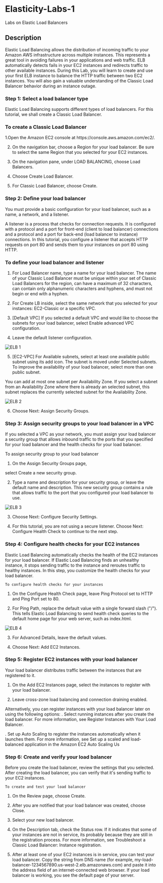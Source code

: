 # Elasticity-Labs-1
Labs on Elastic Load Balancers

## Description
<P> Elastic Load Balancing allows the distribution of incoming traffic to your Amazon AWS infrastructure across multiple instances. This represents a great tool in avoiding failures in your applications and web traffic. ELB automatically detects fails in your EC2 instances and redirects traffic to other available instances. During this Lab, you will learn to create and use your first ELB instance to balance the HTTP traffic between two EC2 instances. You will also gain a valuable understanding of the Classic Load Balancer behavior during an instance outage.

### Step 1: Select a load balancer type

<P> Elastic Load Balancing supports different types of load balancers. For this tutorial, we shall create a Classic Load Balancer.</p>

### To create a Classic Load Balancer

<P>  1.Open the Amazon EC2 console at https://console.aws.amazon.com/ec2/.

2. On the navigation bar, choose a Region for your load balancer. Be sure to select the same Region that you selected for your EC2 instances.

3. On the navigation pane, under LOAD BALANCING, choose Load Balancers.

4. Choose Create Load Balancer.

5. For Classic Load Balancer, choose Create.

### Step 2: Define your load balancer

<P> You must provide a basic configuration for your load balancer, such as a name, a network, and a listener.

A listener is a process that checks for connection requests. It is configured with a protocol and a port for front-end (client to load balancer) connections and a protocol and a port for back-end (load balancer to instance) connections. In this tutorial, you configure a listener that accepts HTTP requests on port 80 and sends them to your instances on port 80 using HTTP.

### To define your load balancer and listener

1. For Load Balancer name, type a name for your load balancer.
 The name of your Classic Load Balancer must be unique within your set of Classic Load Balancers for the region, can have a maximum of 32  characters, can contain only alphanumeric characters and hyphens, and must not begin or end with a hyphen.

2. For Create LB inside, select the same network that you selected for your instances: EC2-Classic or a specific VPC.

3. [Default VPC] If you selected a default VPC and would like to choose the subnets for your load balancer, select Enable advanced VPC   configuration.
  
4. Leave the default listener configuration.
  
  ![ELB 1](https://user-images.githubusercontent.com/103466963/174758810-b1308400-ee9e-416c-8d62-b0c6b4060176.png)
  
5. [EC2-VPC] For Available subnets, select at least one available public subnet using its add icon. The subnet is moved under Selected subnets. To improve the availability of your load balancer, select more than one public subnet.
 
 You can add at most one subnet per Availability Zone. If you select a subnet from an Availability Zone where there is already an selected subnet, this subnet replaces the currently selected subnet for the Availability Zone.
 
 ![ELB 2](https://user-images.githubusercontent.com/103466963/174759530-988a924d-e874-4fc3-846b-369b0b14e538.png)
 
6. Choose Next: Assign Security Groups.
 
### Step 3: Assign security groups to your load balancer in a VPC

<P> If you selected a VPC as your network, you must assign your load balancer a security group that allows inbound traffic to the ports that you specified for your load balancer and the health checks for your load balancer.
 
 To assign security group to your load balancer

1. On the Assign Security Groups page, 
 
 select Create a new security group.

2. Type a name and description for your security group, or leave the default name and description. This new security group contains a rule that allows traffic to the port that you configured your load balancer to use. 
 
 ![ELB 3](https://user-images.githubusercontent.com/103466963/174760431-a4697bdf-8d66-4610-9de5-ec10a8bae1f9.png)
 
3. Choose Next: Configure Security Settings.

4. For this tutorial, you are not using a secure listener. Choose Next: Configure Health Check to continue to the next step. 
 
### Step 4: Configure health checks for your EC2 instances

 <P> Elastic Load Balancing automatically checks the health of the EC2 instances for your load balancer. If Elastic Load Balancing finds an unhealthy instance, it stops sending traffic to the instance and reroutes traffic to healthy instances. In this step, you customize the health checks for your load balancer.

    To configure health checks for your instances

1. On the Configure Health Check page, leave Ping Protocol set to HTTP and Ping Port set to 80.

2. For Ping Path, replace the default value with a single forward slash ("/"). This tells Elastic Load Balancing to send health check queries to the default home page for your web server, such as index.html. 
  
  ![ELB 4](https://user-images.githubusercontent.com/103466963/174761310-8d817ad9-0ff0-467e-916f-f00f25026fb5.png)

3. For Advanced Details, leave the default values.

4. Choose Next: Add EC2 Instances.

### Step 5: Register EC2 instances with your load balancer

  Your load balancer distributes traffic between the instances that are registered to it. 
 
1. On the Add EC2 Instances page, select the instances to register with your load balancer.

2. Leave cross-zone load balancing and connection draining enabled. 
  
  Alternatively, you can register instances with your load balancer later on using the following options:
 . Select running instances after you create the load balancer. For more information, see Register Instances with Your Load Balancer.

 . Set up Auto Scaling to register the instances automatically when it launches them. For more information, see Set up a scaled and load-balanced application in the Amazon EC2 Auto Scaling Us 
 
### Step 6: Create and verify your load balancer

<P> Before you create the load balancer, review the settings that you selected. After creating the load balancer, you can verify that it's sending traffic to your EC2 instances.

    To create and test your load balancer

1. On the Review page, choose Create.

2. After you are notified that your load balancer was created, choose Close.

3. Select your new load balancer.

4. On the Description tab, check the Status row. If it indicates that some of your instances are not in service, its probably because they are still in the registration process. For more information, see Troubleshoot a Classic Load Balancer: Instance registration.

5. After at least one of your EC2 instances is in service, you can test your load balancer. Copy the string from DNS name (for example, my-load-balancer-1234567890.us-west-2.elb.amazonaws.com) and paste it into the address field of an internet-connected web browser. If your load balancer is working, you see the default page of your server.
